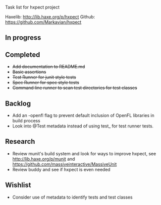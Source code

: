 Task list for hxpect project

Haxelib: http://lib.haxe.org/p/hxpect
Github: https://github.com/Markavian/hxpect

In progress
-----------

Completed
---------
+ ~~Add documentation to README.md~~ 
+ ~~Basic assertions~~
+ ~~Test Runner for junit style tests~~
+ ~~Spec Runner for spec style tests~~
+ ~~Command line runner to scan test directories for test classes~~

Backlog
-------
+ Add an -openfl flag to prevent default inclusion of OpenFL libraries in build process
+ Look into @Test metadata instead of using test_ for test runner tests.

Research
--------
+ Review munit's build system and look for ways to improve hxpect, see http://lib.haxe.org/p/munit and https://github.com/massiveinteractive/MassiveUnit
+ Review buddy and see if hxpect is even needed

Wishlist
--------
+ Consider use of metadata to identify tests and test classes
